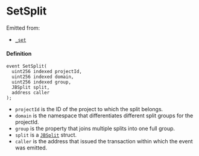 # SetSplit

Emitted from:

* [`_set`](/dev/api/v3/contracts/jbsplitsstore/write/-_set.md)

#### Definition

```
event SetSplit(
  uint256 indexed projectId,
  uint256 indexed domain,
  uint256 indexed group,
  JBSplit split,
  address caller
);
```

* `projectId` is the ID of the project to which the split belongs.
* `domain` is the namespace that differentiates different split groups for the projectId.
* `group` is the property that joins multiple splits into one full group.
* `split` is a [`JBSplit`](/dev/api/v3/data-structures/jbsplit.md) struct.
* `caller` is the address that issued the transaction within which the event was emitted.
